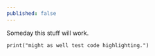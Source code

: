 ```yaml
---
published: false
---
```


Someday this stuff will work.

~~~
print("might as well test code highlighting.")
~~~